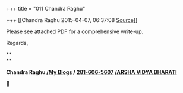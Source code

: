 +++
title = "011 Chandra Raghu"

+++
[[Chandra Raghu	2015-04-07, 06:37:08 [Source](https://groups.google.com/g/samskrita/c/bY99uj4DdB0)]]



Please see attached PDF for a comprehensive write-up.

  

Regards,  

**  
**

**Chandra Raghu /[My Blogs](http://pros-or-cons.blogspot.com/) /
**[281-606-5607](tel:(281)%20606-5607) /**[ARSHA VIDYA BHARATI](https://sites.google.com/site/avbtexas/classes)**  

  

  



